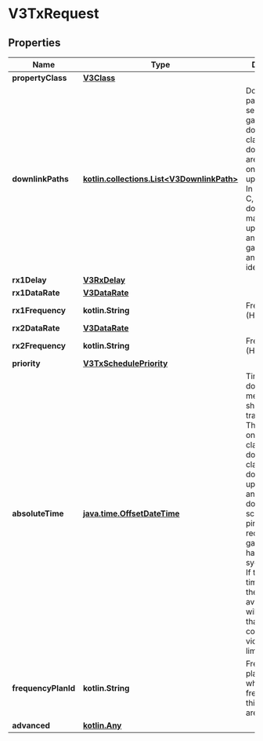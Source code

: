 
# V3TxRequest

## Properties
Name | Type | Description | Notes
------------ | ------------- | ------------- | -------------
**propertyClass** | [**V3Class**](V3Class.md) |  |  [optional]
**downlinkPaths** | [**kotlin.collections.List&lt;V3DownlinkPath&gt;**](V3DownlinkPath.md) | Downlink paths used to select a gateway for downlink. In class A, the downlink paths are required to only contain uplink tokens. In class B and C, the downlink paths may contain uplink tokens and fixed gateways antenna identifiers. |  [optional]
**rx1Delay** | [**V3RxDelay**](V3RxDelay.md) |  |  [optional]
**rx1DataRate** | [**V3DataRate**](V3DataRate.md) |  |  [optional]
**rx1Frequency** | **kotlin.String** | Frequency (Hz) for Rx1. |  [optional]
**rx2DataRate** | [**V3DataRate**](V3DataRate.md) |  |  [optional]
**rx2Frequency** | **kotlin.String** | Frequency (Hz) for Rx2. |  [optional]
**priority** | [**V3TxSchedulePriority**](V3TxSchedulePriority.md) |  |  [optional]
**absoluteTime** | [**java.time.OffsetDateTime**](java.time.OffsetDateTime.md) | Time when the downlink message should be transmitted. This value is only valid for class C downlink; class A downlink uses uplink tokens and class B downlink is scheduled on ping slots. This requires the gateway to have GPS time sychronization. If the absolute time is not set, the first available time will be used that does not conflict or violate regional limitations. |  [optional]
**frequencyPlanId** | **kotlin.String** | Frequency plan ID from which the frequencies in this message are retrieved. |  [optional]
**advanced** | [**kotlin.Any**](.md) |  |  [optional]



